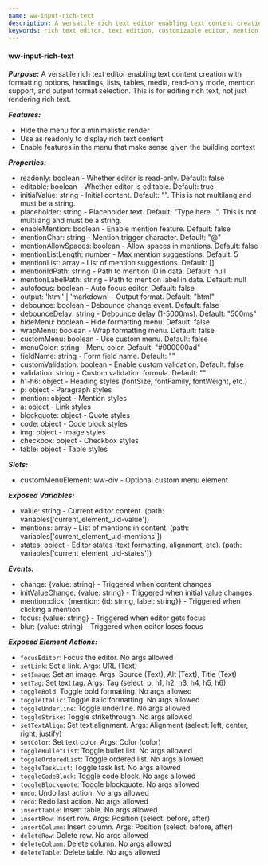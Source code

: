 ```yaml
---
name: ww-input-rich-text
description: A versatile rich text editor enabling text content creation with formatting options, headings, lists, tables, media, read-only mode, mention support, and output format selection. This is for editing rich text, not just rendering rich text.
keywords: rich text editor, text edition, customizable editor, mention feature, multi-language support, markdown input, advanced text input
---
```


#### ww-input-rich-text

***Purpose:***
A versatile rich text editor enabling text content creation with formatting options, headings, lists, tables, media, read-only mode, mention support, and output format selection. This is for editing rich text, not just rendering rich text.

***Features:***
- Hide the menu for a minimalistic render
- Use as readonly to display rich text content
- Enable features in the menu that make sense given the building context

***Properties:***
- readonly: boolean - Whether editor is read-only. Default: false
- editable: boolean - Whether editor is editable. Default: true
- initialValue: string - Initial content. Default: "". This is not multilang and must be a string.
- placeholder: string - Placeholder text. Default: "Type here...". This is not multilang and must be a string.
- enableMention: boolean - Enable mention feature. Default: false
- mentionChar: string - Mention trigger character. Default: "@"
- mentionAllowSpaces: boolean - Allow spaces in mentions. Default: false
- mentionListLength: number - Max mention suggestions. Default: 5
- mentionList: array - List of mention suggestions. Default: []
- mentionIdPath: string - Path to mention ID in data. Default: null
- mentionLabelPath: string - Path to mention label in data. Default: null
- autofocus: boolean - Auto focus editor. Default: false
- output: 'html' | 'markdown' - Output format. Default: "html"
- debounce: boolean - Debounce change event. Default: false
- debounceDelay: string - Debounce delay (1-5000ms). Default: "500ms"
- hideMenu: boolean - Hide formatting menu. Default: false
- wrapMenu: boolean - Wrap formatting menu. Default: false
- customMenu: boolean - Use custom menu. Default: false
- menuColor: string - Menu color. Default: "#000000ad"
- fieldName: string - Form field name. Default: ""
- customValidation: boolean - Enable custom validation. Default: false
- validation: string - Custom validation formula. Default: ""
- h1-h6: object - Heading styles (fontSize, fontFamily, fontWeight, etc.)
- p: object - Paragraph styles
- mention: object - Mention styles
- a: object - Link styles
- blockquote: object - Quote styles
- code: object - Code block styles
- img: object - Image styles
- checkbox: object - Checkbox styles
- table: object - Table styles

***Slots:***
- customMenuElement: ww-div - Optional custom menu element

***Exposed Variables:***
- value: string - Current editor content. (path: variables['current_element_uid-value'])
- mentions: array - List of mentions in content. (path: variables['current_element_uid-mentions'])
- states: object - Editor states (text formatting, alignment, etc). (path: variables['current_element_uid-states'])

***Events:***
- change: {value: string} - Triggered when content changes
- initValueChange: {value: string} - Triggered when initial value changes
- mention:click: {mention: {id: string, label: string}} - Triggered when clicking a mention
- focus: {value: string} - Triggered when editor gets focus
- blur: {value: string} - Triggered when editor loses focus

***Exposed Element Actions:***
- `focusEditor`: Focus the editor. No args allowed
- `setLink`: Set a link. Args: URL (Text)
- `setImage`: Set an image. Args: Source (Text), Alt (Text), Title (Text)
- `setTag`: Set text tag. Args: Tag (select: p, h1, h2, h3, h4, h5, h6)
- `toggleBold`: Toggle bold formatting. No args allowed
- `toggleItalic`: Toggle italic formatting. No args allowed
- `toggleUnderline`: Toggle underline. No args allowed
- `toggleStrike`: Toggle strikethrough. No args allowed
- `setTextAlign`: Set text alignment. Args: Alignment (select: left, center, right, justify)
- `setColor`: Set text color. Args: Color (color)
- `toggleBulletList`: Toggle bullet list. No args allowed
- `toggleOrderedList`: Toggle ordered list. No args allowed
- `toggleTaskList`: Toggle task list. No args allowed
- `toggleCodeBlock`: Toggle code block. No args allowed
- `toggleBlockquote`: Toggle blockquote. No args allowed
- `undo`: Undo last action. No args allowed
- `redo`: Redo last action. No args allowed
- `insertTable`: Insert table. No args allowed
- `insertRow`: Insert row. Args: Position (select: before, after)
- `insertColumn`: Insert column. Args: Position (select: before, after)
- `deleteRow`: Delete row. No args allowed
- `deleteColumn`: Delete column. No args allowed
- `deleteTable`: Delete table. No args allowed
